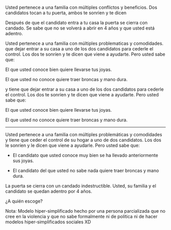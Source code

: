 Usted pertenece a una familia con múltiples conflictos y beneficios. Dos candidatos tocan a tu puerta, ambos te sonrien y te dicen 

Después de que el candidato entra a tu casa la puerta se cierra con candado. Se sabe que  no se volverá a abrir en 4 años y que usted está adentro.

Usted pertenece a una familia con múltiples problematicas y comodidades.  que dejar entrar a su casa a uno de los dos candidatos para cederle el control. Los dos te sonríen y te dicen que viene a ayudarte. Pero usted sabe que: 

El que usted conoce bien quiere llevarse tus joyas. 

El que usted no conoce quiere traer broncas y mano dura.

 y tiene que dejar entrar a su casa a uno de los dos candidatos para cederle el control. Los dos te sonríen y te dicen que viene a ayudarte. Pero usted sabe que: 

El que usted conoce bien quiere llevarse tus joyas. 

El que usted no conoce quiere traer broncas y mano dura.

---

Usted pertenece a una familia con múltiples problemáticas y comodidades y tiene que ceder el control de su hogar a uno de dos candidatos. Los dos le sonríen y le dicen que viene a ayudarle. Pero usted sabe que: 

- El candidato que usted conoce muy bien se ha llevado anteriormente sus joyas. 

- El candidato del que usted no sabe nada quiere traer broncas y mano dura.

La puerta se cierra con un candado indestructible. Usted, su familia y el candidato se quedan adentro por 4 años.

¿A quién escoge?

Nota: Modelo hiper-simplificado hecho por una persona parcializada que no cree en la violencia y que no sabe formalmente ni de política ni de hacer modelos hiper-simplificados sociales XD 